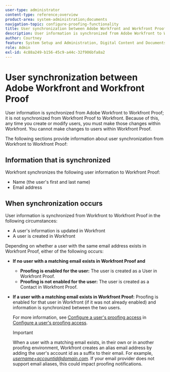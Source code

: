 ```yaml
---
user-type: administrator
content-type: reference;overview
product-area: system-administration;documents
navigation-topic: configure-proofing-functionality
title: User synchronization between Adobe Workfront and Workfront Proof
description: User information is synchronized from Adobe Workfront to Workfront Proof; it is not synchronized from Workfront Proof to Workfront. Because of this, any time you create or modify users, you must make those changes within Workfront. You cannot make changes to users within Workfront Proof.
author: Courtney
feature: System Setup and Administration, Digital Content and Documents
role: Admin
exl-id: 4c88a249-b156-45c9-a44c-32f906bfa8a2
---
```

# User synchronization between Adobe Workfront and Workfront Proof

User information is synchronized from Adobe Workfront to Workfront Proof; it is not synchronized from Workfront Proof to Workfront. Because of this, any time you create or modify users, you must make those changes within Workfront. You cannot make changes to users within Workfront Proof.

The following sections provide information about user synchronization from Workfront to Workfront Proof:

## Information that is synchronized

Workfront synchronizes the following user information to Workfront Proof:

* Name (the user's first and last name)
* Email address

## When synchronization occurs

User information is synchronized from Workfront to Workfront Proof in the following circumstances:

* A user's information is updated in Workfront
* A user is created in Workfront

Depending on whether a user with the same email address exists in Workfront Proof, either of the following occurs:

* **If no user with a matching email exists in Workfront Proof and** 

   * **Proofing is enabled for the user:** The user is created as a User in Workfront Proof.
   * **Proofing is not enabled for the user:** The user is created as a Contact in Workfront Proof.

* **If a user with a matching email exists in Workfront Proof:** Proofing is enabled for that user in Workfront (if it was not already enabled) and information is synchronized between the two users.

  For more information, see [Configure a user's proofing access](../../../administration-and-setup/manage-workfront/configure-proofing/configure-a-users-proofing-access.md) in [Configure a user's proofing access](../../../administration-and-setup/manage-workfront/configure-proofing/configure-a-users-proofing-access.md).

  >[!IMPORTANT]
  >
  >When a user with a matching email exists, in their own or in another proofing environment, Workfront creates an alias email address by adding the user's account id as a suffix to their email. For example, *username+accountid@domain.com*. If your email provider does not support email aliases, this could impact proofing notifications.
